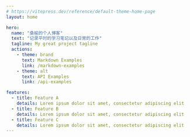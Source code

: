 ```yaml
---
# https://vitepress.dev/reference/default-theme-home-page
layout: home

hero:
  name: "桑榆的个人博客"
  text: "记录平时的学习笔记以及日常的工作"
  tagline: My great project tagline
  actions:
    - theme: brand
      text: Markdown Examples
      link: /markdown-examples
    - theme: alt
      text: API Examples
      link: /api-examples

features:
  - title: Feature A
    details: Lorem ipsum dolor sit amet, consectetur adipiscing elit
  - title: Feature B
    details: Lorem ipsum dolor sit amet, consectetur adipiscing elit
  - title: Feature C
    details: Lorem ipsum dolor sit amet, consectetur adipiscing elit
---
```


